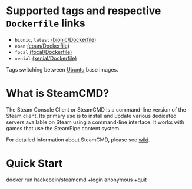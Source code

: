# Supported tags and respective `Dockerfile` links

* `bionic`, `latest` [(bionic/Dockerfile)](https://github.com/Hackebein/docker-steamcmd/blob/master/builds/bionic/Dockerfile)
* `eoan` [(eoan/Dockerfile)](https://github.com/Hackebein/docker-steamcmd/blob/master/builds/eoan/Dockerfile)
* `focal` [(focal/Dockerfile)](https://github.com/Hackebein/docker-steamcmd/blob/master/builds/focal/Dockerfile)
* `xenial` [(xenial/Dockerfile)](https://github.com/Hackebein/docker-steamcmd/blob/master/builds/xenial/Dockerfile)

Tags switching between [Ubuntu](https://hub.docker.com/_/ubuntu/) base images.

# What is SteamCMD?

The Steam Console Client or SteamCMD is a command-line version of the Steam client. Its primary use is to install and update various dedicated servers available on Steam using a command-line interface. It works with games that use the SteamPipe content system.

For detailed information about SteamCMD, please see [wiki](https://developer.valvesoftware.com/wiki/SteamCMD).

# Quick Start

docker run hackebein/steamcmd +login anonymous +quit
